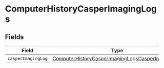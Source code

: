 # ComputerHistoryCasperImagingLogs


## Fields

| Field                                                                                                                       | Type                                                                                                                        | Required                                                                                                                    | Description                                                                                                                 |
| --------------------------------------------------------------------------------------------------------------------------- | --------------------------------------------------------------------------------------------------------------------------- | --------------------------------------------------------------------------------------------------------------------------- | --------------------------------------------------------------------------------------------------------------------------- |
| `casperImagingLog`                                                                                                          | [ComputerHistoryCasperImagingLogsCasperImagingLog](../../models/shared/computerhistorycasperimaginglogscasperimaginglog.md) | :heavy_minus_sign:                                                                                                          | N/A                                                                                                                         |